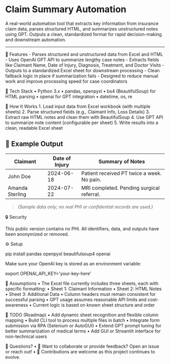 # Claim Summary Automation

A real-world automation tool that extracts key information from insurance claim data, parses structured HTML, and summarizes unstructured notes using GPT. Outputs a clean, standardized format for rapid decision-making and downstream automation.

---

🚀 Features
	- Parses structured and unstructured data from Excel and HTML
	- Uses OpenAI GPT API to summarize lengthy case notes
	- Extracts fields like Claimant Name, Date of Injury, Diagnosis, Treatment, and Doctor Visits
	-  Outputs to a standardized Excel sheet for downstream processing
	- Clean fallback logic in place if summarization fails
	- Designed to reduce manual work and improve processing speed for case coordinators

🚀 Tech Stack
	•	Python 3.x
	•	pandas, openpyxl
	•	bs4 (BeautifulSoup) for HTML parsing
	•	openai for GPT integration
	•	datetime, os, re

🧰 How It Works
	1.	Load input data from Excel workbook (with multiple sheets)
	2.	Parse structured fields (e.g., Claimant Info, Loss Details)
	3.	Extract raw HTML notes and clean them with BeautifulSoup
	4.	Use GPT API to summarize note content (configurable per sheet)
	5.	Write results into a clean, readable Excel sheet

## 📁 Example Output

| Claimant        | Date of Injury | Summary of Notes                           |
|-----------------|----------------|--------------------------------------------|
| John Doe        | 2024-06-18     | Patient received PT twice a week. No pain. |
| Amanda Sterling | 2024-07-22     | MRI completed. Pending surgical referral.  |

> *(Sample data only; no real PHI or confidential records are used.)*

🔒 Security

This public version contains no PHI. All identifiers, data, and outputs have been anonymized or removed.

⚙️ Setup

pip install pandas openpyxl beautifulsoup4 openai

Make sure your OpenAI key is stored as an environment variable:

export OPENAI_API_KEY='your-key-here'

📄 Assumptions
	•	The Excel file currently includes three sheets, each with specific formatting:
	•	Sheet 1: Claimant Information
	•	Sheet 2: HTML Notes
	•	Sheet 3: Additional Data
	•	Column headers must remain consistent for successful parsing
	•	GPT usage assumes reasonable API limits and cost-awareness
	•	Current logic is based on known sheet structure and order

🔧 TODO (Roadmap)
	•	Add dynamic sheet recognition and flexible column mapping
	•	Build CLI tool to process multiple files in batch
	•	Integrate form submission via RPA (Selenium or AutoGUI)
	•	Extend GPT prompt tuning for better summarization of medical terms
	•	Add GUI or Streamlit interface for non-technical users

💬 Questions?
	•	💌 Want to collaborate or provide feedback? Open an issue or reach out!
	•	🤝 Contributions are welcome as this project continues to evolve.
